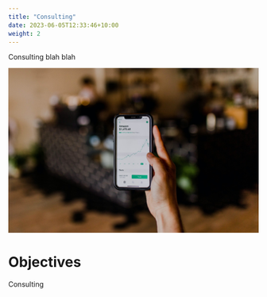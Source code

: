 ```yaml
---
title: "Consulting"
date: 2023-06-05T12:33:46+10:00
weight: 2
---
```


Consulting blah blah

![Consulting](/images/austin-distel-nGc5RT2HmF0-unsplash.jpg)

# Objectives

Consulting